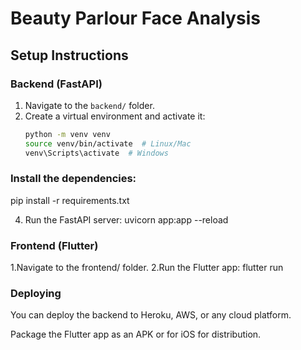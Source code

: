 # Beauty Parlour Face Analysis

## Setup Instructions

### Backend (FastAPI)
1. Navigate to the `backend/` folder.
2. Create a virtual environment and activate it:
   ```bash
   python -m venv venv
   source venv/bin/activate  # Linux/Mac
   venv\Scripts\activate  # Windows
### Install the dependencies:
pip install -r requirements.txt

4. Run the FastAPI server:
uvicorn app:app --reload
### Frontend (Flutter)
1.Navigate to the frontend/ folder.
2.Run the Flutter app:
flutter run

### Deploying
You can deploy the backend to Heroku, AWS, or any cloud platform.

Package the Flutter app as an APK or for iOS for distribution.

